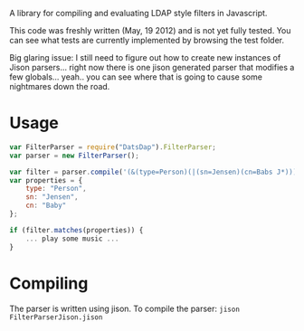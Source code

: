 A library for compiling and evaluating LDAP style filters in Javascript.

This code was freshly written (May, 19 2012) and is not yet fully tested.
You can see what tests are currently implemented by browsing the test folder.

Big glaring issue: I still need to figure out how to create new instances of Jison parsers...
right now there is one jison generated parser that modifies a few globals... yeah.. you can see where
that is going to cause some nightmares down the road.

Usage
=====

```javascript
var FilterParser = require("DatsDap").FilterParser;
var parser = new FilterParser();

var filter = parser.compile('(&(type=Person)(|(sn=Jensen)(cn=Babs J*)))');
var properties = {
	type: "Person",
	sn: "Jensen",
	cn: "Baby"	
};

if (filter.matches(properties)) {
	... play some music ...
}
```

Compiling
=====

The parser is written using jison.
To compile the parser:
```jison FilterParserJison.jison```
